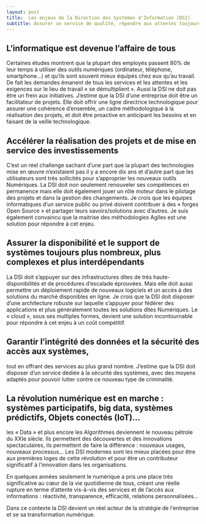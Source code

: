 ```yaml
---
layout: post
title:  Les enjeux de la Direction des Systèmes d'Information (DSI)
subtitle: Assurer un service de qualité, répondre aux attentes toujours plus exigeantes des utilisateurs tout en assurant l’accompagnement au changement de toute l'organisation ne va pas de soi. Les enjeux de la DSI sont multiples.
---
```

## L’informatique est devenue l’affaire de tous

Certaines études montrent que la plupart des employés passent 80% de leur temps à utiliser des outils numériques (ordinateur, téléphone, smartphone…) et qu’ils sont souvent mieux équipés chez eux qu’au travail. De fait les demandes émanent de tous les services et les attentes et les exigences sur le lieu de travail « se démultiplient ». Aussi la DSI ne doit pas être un frein aux initiatives. J’estime que la DSI d’une entreprise doit être un facilitateur de projets. Elle doit offrir une ligne directrice technologique pour assurer une cohérence d’ensemble, un cadre méthodologique à la réalisation des projets, et doit être proactive en anticipant les besoins et en faisant de la veille technologique.

## Accélérer la réalisation des projets et de mise en service des investissements

C’est un réel challenge sachant d’une part que la plupart des technologies mise en œuvre n’existaient pas il y a encore dix ans et d’autre part que les utilisateurs sont très sollicités pour s’approprier les nouveaux outils Numériques. La DSI doit non seulement renouveler ses compétences en permanence mais elle doit également jouer un rôle moteur dans le pilotage des projets et dans la gestion des changements. Je crois que les équipes informatiques d’un service public ou privé doivent contribuer à des « forges Open Source » et partager leurs savoirs/solutions avec d’autres. Je suis également convaincu que la maitrise des méthodologies Agiles est une solution pour répondre à cet enjeu.

## Assurer la disponibilité et le support de systèmes toujours plus nombreux, plus complexes et plus interdépendants

La DSI doit s’appuyer sur des infrastructures dites de très haute-disponibilités et de procédures d’escalade éprouvées. Mais elle doit aussi permettre un déploiement rapide de nouveaux logiciels et un accès à des solutions du marché disponibles en ligne. Je crois que la DSI doit disposer d’une architecture robuste sur laquelle s’appuyer pour fédérer des applications et plus généralement toutes les solutions dites Numériques. Le « cloud », sous ses multiples formes, devient une solution incontournable pour répondre à cet enjeu à un coût compétitif.

## Garantir l’intégrité des données et la sécurité des accès aux systèmes,

tout en offrant des services au plus grand nombre. J’estime que la DSI doit disposer d’un service dédiée à la sécurité des systèmes, avec des moyens adaptés pour pouvoir lutter contre ce nouveau type de criminalité.

## La révolution numérique est en marche : systèmes participatifs, big data, systèmes prédictifs, Objets conectés (IoT)…

les « Data » et plus encore les Algorithmes deviennent le nouveau pétrole du XXIe siècle. Ils permettent des découvertes et des innovations spectaculaires, ils permettent de faire la différence : nouveaux usages, nouveaux processus... Les DSI modernes sont les mieux placées pour être aux premières loges de cette révolution et pour être un contributeur significatif à l’innovation dans les organisations.

En quelques années seulement le numérique a pris une place très significative au cœur de la vie quotidienne de tous, créant une réelle rupture en terme d’attente vis-à-vis des services et de l’accès aux informations : réactivité, transparence, efficacité, relations personnalisées...

Dans ce contexte la DSI devient un réel acteur de la stratégie de l'entreprise et se sa transformation numérique.
